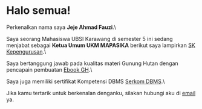 # Halo semua! 

Perkenalkan nama saya **Jeje Ahmad Fauzi**.\

Saya seorang Mahasiswa UBSI Karawang di semester 5 ini sedang menjabat sebagai **Ketua Umum UKM MAPASIKA** berikut saya lampirkan [SK Kepengurusan](https://drive.google.com/file/d/1F3kKIRXIV9i3heIclX2qxS4_mkXw1C8n/view?usp=sharing).\

Saya bertanggung jawab pada kualitas materi Gunung Hutan dengan pencapain pembuatan [Ebook GH](https://drive.google.com/file/d/1BdEdI6m6GIIuE69BtnnxdQZG1uBhnKLO/view?usp=sharing).\

Saya juga memiliki sertifikat Kompetensi DBMS [Serkom DBMS](https://drive.google.com/file/d/1vsMfAkgobalgPo7NRKyEr35ssmj0X2Aq/view?usp=sharing).\

Jika kamu tertarik untuk berkenalan denganku, silakan hubungi aku di [email](jejeahmadfauzi04@gmail.com) ya.
